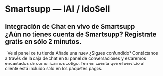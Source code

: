 # Smartsupp — IAI / IdoSell
## Integración de Chat en vivo de Smartsupp ¿Aún no tienes cuenta de Smartsupp? Regístrate gratis en sólo 2 minutos.
  Ve al panel de tu tienda Añade una nuev
¿Sigues confundido? Contáctanos a través de la caja de chat en tu panel de conversaciones y estaremos encantados de comunicarnos cotigo. Ten en cuenta que el servicio al cliente está incluido solo en los paquetes pagos.

